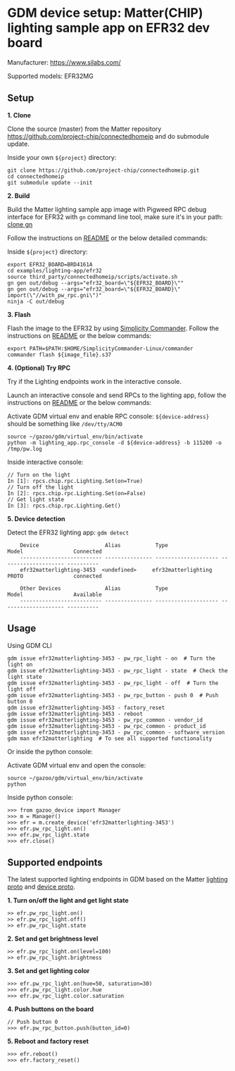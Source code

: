 # GDM device setup: Matter(CHIP) lighting sample app on EFR32 dev board

Manufacturer: https://www.silabs.com/

Supported models: EFR32MG

## Setup

**1. Clone**

Clone the source (master) from the Matter repository
https://github.com/project-chip/connectedhomeip and do submodule update.

Inside your own `${project}` directory:

```
git clone https://github.com/project-chip/connectedhomeip.git
cd connectedhomeip
git submodule update --init
```

**2. Build**

Build the Matter lighting sample app image with Pigweed RPC debug interface for
EFR32 with `gn` command line tool, make sure it's in your path:
[clone gn](https://gn.googlesource.com/gn/)

Follow the instructions on
[README](https://github.com/project-chip/connectedhomeip/tree/master/examples/lighting-app/efr32#building)
or the below detailed commands:

Inside `${project}` directory:

```
export EFR32_BOARD=BRD4161A
cd examples/lighting-app/efr32
source third_party/connectedhomeip/scripts/activate.sh
gn gen out/debug --args="efr32_board=\"${EFR32_BOARD}\""
gn gen out/debug --args="efr32_board=\"${EFR32_BOARD}\" import(\"//with_pw_rpc.gni\")"
ninja -C out/debug
```

**3. Flash**

Flash the image to the EFR32 by using
[Simplicity Commander](https://community.silabs.com/s/article/simplicity-commander?language=en_US).
Follow the instructions on
[README](https://github.com/project-chip/connectedhomeip/tree/master/examples/lighting-app/efr32#flashing-the-application)
or the below commands:

```
export PATH=$PATH:$HOME/SimplicityCommander-Linux/commander
commander flash ${image_file}.s37
```

**4. (Optional) Try RPC**

Try if the Lighting endpoints work in the interactive console.

Launch an interactive console and send RPCs to the lighting app, follow the
instructions on
[README](https://github.com/project-chip/connectedhomeip/tree/master/examples/lighting-app/efr32#running-pigweed-rpc-console)
or the below commands:

Activate GDM virtual env and enable RPC console: `${device-address}` should be
something like `/dev/tty/ACM0`

```
source ~/gazoo/gdm/virtual_env/bin/activate
python -m lighting_app.rpc_console -d ${device-address} -b 115200 -o /tmp/pw.log
```

Inside interactive console:

```
// Turn on the light
In [1]: rpcs.chip.rpc.Lighting.Set(on=True)
// Turn off the light
In [2]: rpcs.chip.rpc.Lighting.Set(on=False)
// Get light state
In [3]: rpcs.chip.rpc.Lighting.Get()
```

**5. Device detection**

Detect the EFR32 lighting app: `gdm detect`

```
    Device                     Alias           Type                 Model                Connected
    -------------------------- --------------- -------------------- -------------------- ----------
    efr32matterlighting-3453  <undefined>     efr32matterlighting   PROTO                connected

    Other Devices              Alias           Type                 Model                Available
    -------------------------- --------------- -------------------- -------------------- ----------
```

## Usage

Using GDM CLI

```
gdm issue efr32matterlighting-3453 - pw_rpc_light - on  # Turn the light on
gdm issue efr32matterlighting-3453 - pw_rpc_light - state  # Check the light state
gdm issue efr32matterlighting-3453 - pw_rpc_light - off  # Turn the light off
gdm issue efr32matterlighting-3453 - pw_rpc_button - push 0  # Push button 0
gdm issue efr32matterlighting-3453 - factory_reset
gdm issue efr32matterlighting-3453 - reboot
gdm issue efr32matterlighting-3453 - pw_rpc_common - vendor_id
gdm issue efr32matterlighting-3453 - pw_rpc_common - product_id
gdm issue efr32matterlighting-3453 - pw_rpc_common - software_version
gdm man efr32matterlighting  # To see all supported functionality
```

Or inside the python console:

Activate GDM virtual env and open the console:

```
source ~/gazoo/gdm/virtual_env/bin/activate
python
```

Inside python console:

```
>>> from gazoo_device import Manager
>>> m = Manager()
>>> efr = m.create_device('efr32matterlighting-3453')
>>> efr.pw_rpc_light.on()
>>> efr.pw_rpc_light.state
>>> efr.close()
```

## Supported endpoints

The latest supported lighting endpoints in GDM based on the Matter
[lighting proto](https://github.com/project-chip/connectedhomeip/blob/master/examples/common/pigweed/protos/lighting_service.proto)
and
[device proto](https://github.com/project-chip/connectedhomeip/blob/master/examples/common/pigweed/protos/device_service.proto).

**1. Turn on/off the light and get light state**

```
>> efr.pw_rpc_light.on()
>> efr.pw_rpc_light.off()
>> efr.pw_rpc_light.state
```

**2. Set and get brightness level**

```
>> efr.pw_rpc_light.on(level=100)
>> efr.pw_rpc_light.brightness
```

**3. Set and get lighting color**

```
>>> efr.pw_rpc_light.on(hue=50, saturation=30)
>>> efr.pw_rpc_light.color.hue
>>> efr.pw_rpc_light.color.saturation
```

**4. Push buttons on the board**

```
// Push button 0
>>> efr.pw_rpc_button.push(button_id=0)
```

**5. Reboot and factory reset**

```
>>> efr.reboot()
>>> efr.factory_reset()
```
